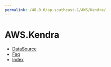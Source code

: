 ```yaml
---
permalink: /48.0.0/ap-southeast-1/AWS/Kendra/
---
```


# AWS.Kendra



* [DataSource](DataSource.md)
* [Faq](Faq.md)
* [Index](Index.md)